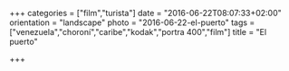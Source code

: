 +++
categories = ["film","turista"]
date = "2016-06-22T08:07:33+02:00"
orientation = "landscape"
photo = "2016-06-22-el-puerto"
tags = ["venezuela","choroní","caribe","kodak","portra 400","film"]
title = "El puerto"

+++
